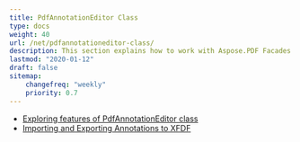 ```yaml
---
title: PdfAnnotationEditor Class
type: docs
weight: 40
url: /net/pdfannotationeditor-class/
description: This section explains how to work with Aspose.PDF Facades using PdfAnnotationEditor Class.
lastmod: "2020-01-12"
draft: false
sitemap:
    changefreq: "weekly"
    priority: 0.7
---
```


- [Exploring features of PdfAnnotationEditor class](/pdf/net/exploring-features-of-pdfannotationeditor-class/)
- [Importing and Exporting Annotations to XFDF](/pdf/net/importing-and-exporting-annotations-to-xfdf/)